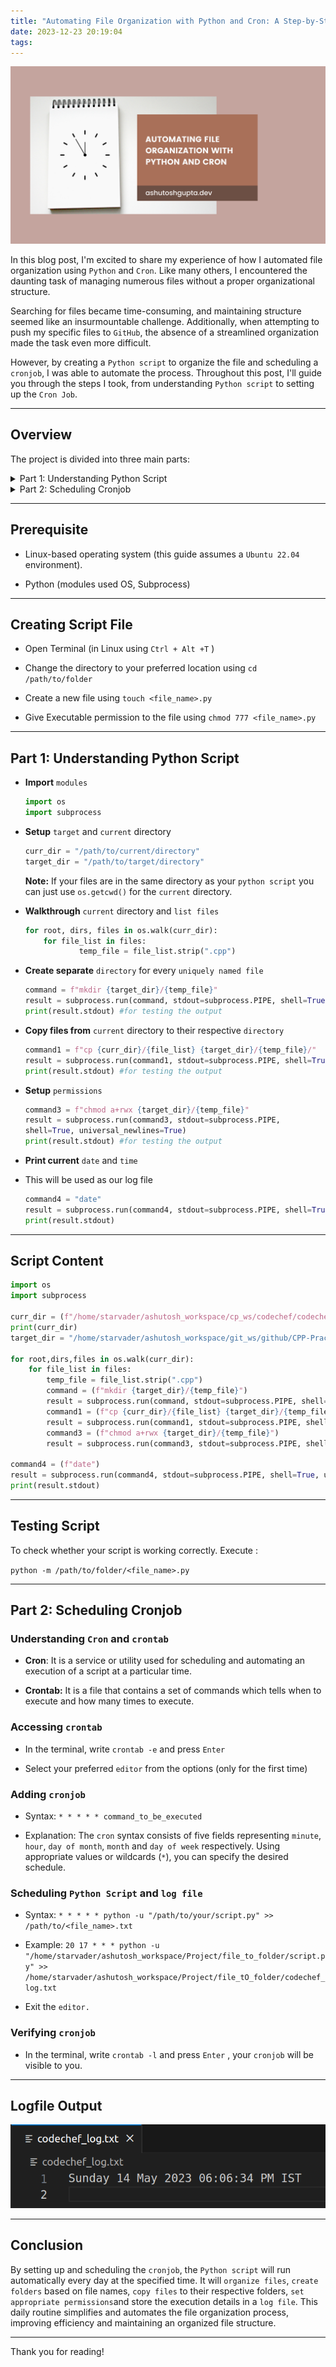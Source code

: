 ```yaml
---
title: "Automating File Organization with Python and Cron: A Step-by-Step Guide"
date: 2023-12-23 20:19:04
tags:
---
```


![Landing-Page](https://raw.githubusercontent.com/starvader13/ashutoshgupta.dev/main/source/_posts/Automating-File-Organization-with-Python-and-Cron/Brown-Minimalist-Beauty-Blog-Banner.png)

In this blog post, I'm excited to share my experience of how I automated file organization using `Python` and `Cron`. Like many others, I encountered the daunting task of managing numerous files without a proper organizational structure.

Searching for files became time-consuming, and maintaining structure seemed like an insurmountable challenge. Additionally, when attempting to push my specific files to `GitHub`, the absence of a streamlined organization made the task even more difficult.

However, by creating a `Python script` to organize the file and scheduling a `cronjob`, I was able to automate the process. Throughout this post, I'll guide you through the steps I took, from understanding `Python script` to setting up the `Cron Job`.

---

## Overview

The project is divided into three main parts:

<details data-node-type="hn-details-summary"><summary>Part 1: Understanding Python Script</summary><div data-type="detailsContent">The Python script efficiently <code>sorts all my files into separate directories based on their names</code>. It groups the files with the same name into a common folder to streamline my file organization.</div></details><details data-node-type="hn-details-summary"><summary>Part 2: Scheduling Cronjob</summary><div data-type="detailsContent">The Cronjob has been scheduled to <code>execute my Python script every day at a scheduled time</code> and after execution, <code>save the console output into a log file</code>.</div></details>

---

## Prerequisite

* Linux-based operating system (this guide assumes a `Ubuntu 22.04` environment).
    
* Python (modules used OS, Subprocess)
    

---

## Creating Script File

* Open Terminal (in Linux using `Ctrl + Alt +T` )
    
* Change the directory to your preferred location using `cd /path/to/folder`
    
* Create a new file using `touch <file_name>.py`
    
* Give Executable permission to the file using `chmod 777 <file_name>.py`
    

---

## Part 1: Understanding Python Script

* **Import** `modules`
    
    ```python
    import os
    import subprocess
    ```
    
* **Setup** `target` and `current` directory
    
    ```python
    curr_dir = "/path/to/current/directory"
    target_dir = "/path/to/target/directory"
    ```
    
    **Note:** If your files are in the same directory as your `python script` you can just use `os.getcwd()` for the `current` directory.
    
* **Walkthrough** `current` directory and `list files`
    
    ```python
    for root, dirs, files in os.walk(curr_dir):
        for file_list in files:
    			temp_file = file_list.strip(".cpp")
    ```
    
* **Create separate** `directory` for every `uniquely named file`
    
    ```python
    command = f"mkdir {target_dir}/{temp_file}"
    result = subprocess.run(command, stdout=subprocess.PIPE, shell=True, universal_newlines=True)
    print(result.stdout) #for testing the output
    ```
    
* **Copy files from** `current` directory to their respective `directory`
    
    ```python
    command1 = f"cp {curr_dir}/{file_list} {target_dir}/{temp_file}/"
    result = subprocess.run(command1, stdout=subprocess.PIPE, shell=True, universal_newlines=True)
    print(result.stdout) #for testing the output
    ```
    
* **Setup** `permissions`
    
    ```python
    command3 = f"chmod a+rwx {target_dir}/{temp_file}"
    result = subprocess.run(command3, stdout=subprocess.PIPE,
    shell=True, universal_newlines=True)
    print(result.stdout) #for testing the output
    ```
    
* **Print current** `date` and `time`
    
* This will be used as our log file
    
    ```python
    command4 = "date"
    result = subprocess.run(command4, stdout=subprocess.PIPE, shell=True, universal_newlines=True)
    print(result.stdout)
    ```
    

---

## Script Content

```python
import os
import subprocess

curr_dir = (f"/home/starvader/ashutosh_workspace/cp_ws/codechef/codechef_code")
print(curr_dir)
target_dir = "/home/starvader/ashutosh_workspace/git_ws/github/CPP-Practice/Codechef_Solution"

for root,dirs,files in os.walk(curr_dir):
    for file_list in files:
        temp_file = file_list.strip(".cpp")
        command = (f"mkdir {target_dir}/{temp_file}")
        result = subprocess.run(command, stdout=subprocess.PIPE, shell=True, universal_newlines=True)
        command1 = (f"cp {curr_dir}/{file_list} {target_dir}/{temp_file}/")
        result = subprocess.run(command1, stdout=subprocess.PIPE, shell=True, universal_newlines=True)
        command3 = (f"chmod a+rwx {target_dir}/{temp_file}")
        result = subprocess.run(command3, stdout=subprocess.PIPE, shell=True, universal_newlines=True)     
        
command4 = (f"date")
result = subprocess.run(command4, stdout=subprocess.PIPE, shell=True, universal_newlines=True)     
print(result.stdout)
```

---

## Testing Script

To check whether your script is working correctly. Execute :

`python -m /path/to/folder/<file_name>.py`

---

## Part 2: Scheduling Cronjob

### Understanding `Cron` and `crontab`

* **Cron**: It is a service or utility used for scheduling and automating an execution of a script at a particular time.
    
* **Crontab:** It is a file that contains a set of commands which tells when to execute and how many times to execute.
    

### Accessing `crontab`

* In the terminal, write `crontab -e` and press `Enter`
    
* Select your preferred `editor` from the options (only for the first time)
    

### Adding `cronjob`

* Syntax: `* * * * * command_to_be_executed`
    
* Explanation: The `cron` syntax consists of five fields representing `minute`, `hour`, `day of month`, `month` and `day of week` respectively. Using appropriate values or wildcards (`*`), you can specify the desired schedule.
    

### Scheduling `Python Script` and `log file`

* Syntax: `* * * * * python -u "/path/to/your/script.py" >> /path/to/<file_name>.txt`
    
* Example: `20 17 * * * python -u "/home/starvader/ashutosh_workspace/Project/file_to_folder/script.py" >> /home/starvader/ashutosh_workspace/Project/file_tO_folder/codechef_log.txt`
    
* Exit the `editor.`
    

### Verifying `cronjob`

* In the terminal, write `crontab -l` and press `Enter` , your `cronjob` will be visible to you.
    

---

## Logfile Output

![logfile](https://raw.githubusercontent.com/starvader13/ashutoshgupta.dev/main/source/_posts/Automating-File-Organization-with-Python-and-Cron/logfile.png)

---

## Conclusion

By setting up and scheduling the `cronjob`, the `Python script` will run automatically every day at the specified time. It will `organize files`, `create folders` based on file names, `copy files` to their respective folders, `set appropriate permissions`and store the execution details in a `log file`. This daily routine simplifies and automates the file organization process, improving efficiency and maintaining an organized file structure.

---

Thank you for reading!